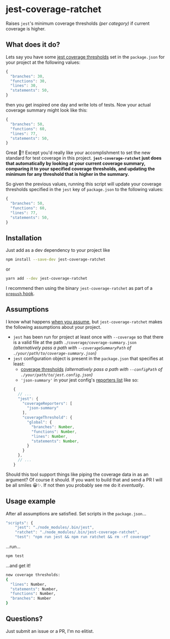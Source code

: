# jest-coverage-ratchet

Raises `jest`'s minimum coverage thresholds _(per category)_ if current coverage is higher.

## What does it do?

Lets say you have some [jest coverage thresholds](https://facebook.github.io/jest/docs/configuration.html#coveragethreshold-object) set in the `package.json` for your project at the following values:
```javascript
{
  "branches": 30,
  "functions": 30,
  "lines": 30,
  "statements": 50,
}
```

then you get inspired one day and write lots of tests. Now your actual coverage summary might look like this:
```javascript
{
  "branches": 50,
  "functions": 60,
  "lines": 77,
  "statements": 50,
}
```

Great 🌸‼ Except you'd really like your accomplishment to set the new standard for test coverage in this project. **`jest-coverage-ratchet` just does that automatically by looking at your current coverage summary, comparing it to your specified coverage thresholds, and updating the minimum for any threshold that is higher in the summary.**

So given the previous values, running this script will update your coverage thresholds specified in the `jest` key of `package.json` to the following values:
```javascript
{
  "branches": 50,
  "functions": 60,
  "lines": 77,
  "statements": 50,
}
```

## Installation

Just add as a dev dependency to your project like
```bash
npm install --save-dev jest-coverage-ratchet
```

or

```bash
yarn add --dev jest-coverage-ratchet
```

I recommend then using the binary `jest-coverage-ratchet` as part of a [`prepush` hook](https://github.com/typicode/husky).

## Assumptions

I know what happens [when you assume](http://www.urbandictionary.com/define.php?term=Assume), but `jest-coverage-ratchet` makes the following assumptions about your project.

- `jest` has been run for project at least once with `--coverage` so that there is a valid file at the path `./coverage/coverage-summary.json` _(alternatively pass a path with `--coverageSummaryPath` of `./your/path/to/coverage-summary.json`)_
- `jest` configuration object is present in the `package.json` that specifies at least:
  - [coverage thresholds](https://facebook.github.io/jest/docs/configuration.html#coveragethreshold-object) _(alternatively pass a path with `--configPath` of `./your/path/to/jest.config.json`)_
  - `'json-summary'` in your jest config's [reporters list](https://facebook.github.io/jest/docs/configuration.html#coveragereporters-array-string) like so:
  ```javascript
  {
    // ...
    "jest": {
      "coverageReporters": [
        "json-summary"
      ],
      "coverageThreshold": {
        "global": {
          "branches": Number,
          "functions": Number,
          "lines": Number,
          "statements": Number,
        }
      }
    },
    // ...
  }
  ```

Should this tool support things like piping the coverage data in as an argument? Of course it should. If you want to build that and send a PR I will be all smiles 😀✨. If not then you probably see me do it _eventually_.

## Usage example
After all assumptions are satisfied.
Set scripts in the `package.json`...
```javascript
"scripts": {
    "jest": "./node_modules/.bin/jest",
    "ratchet": "./node_modules/.bin/jest-coverage-ratchet",
    "test": "npm run jest && npm run ratchet && rm -rf coverage"
```

...run... 
```bash 
npm test
```

...and get it!
```bash
new coverage thresholds:
{
  "lines": Number,
  "statements": Number,
  "functions": Number,
  "branches": Number
}
```

## Questions?
Just submit an issue or a PR, I'm no elitist.
